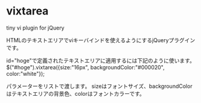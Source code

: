 vixtarea
========

tiny vi plugin for jQuery

HTMLのテキストエリアでviキーバインドを使えるようにするjQueryプラグインです。

id="hoge"で定義されたテキストエリアに適用するには下記のように使います。
$("#hoge").vixtarea({size:"16px", backgroundColor:"#000020", color:"white"});

パラメーターをリストで渡します。
sizeはフォントサイズ、backgroundColorはテキストエリアの背景色、colorはフォントカラーです。
